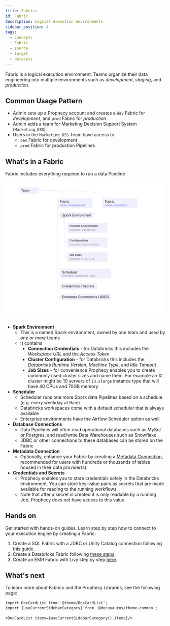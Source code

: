 ```yaml
---
title: Fabrics
id: Fabric
description: Logical execution environments
sidebar_position: 4
tags:
  - concepts
  - Fabric
  - source
  - target
  - datasets
---
```


Fabric is a logical execution environment. Teams organize their data engineering into multiple environments such as _development_, _staging_, and _production_.

## Common Usage Pattern

- Admin sets up a Prophecy account and creates a `dev` Fabric for _development_, and `prod` Fabric for _production_
- Admin adds a team for Marketing Decision Support System (`Marketing_DSS`)
- Users in the `Marketing_DSS` Team have access to
  - `dev` Fabric for development
  - `prod` Fabric for production Pipelines

## What's in a Fabric

Fabric includes everything required to run a data Pipeline

![Data Pipeline](img/fabric.png)

- **Spark Environment**
  - This is a named Spark environment, owned by one team and used by _one or more_ teams
  - It contains
    - **Connection Credentials** - for Databricks this includes the _Workspace URL_ and the _Access Token_
    - **Cluster Configuration** - for Databricks this includes the _Databricks Runtime Version_, _Machine Type_, and _Idle Timeout_
    - **Job Sizes** - for convenience Prophecy enables you to create commonly used cluster sizes and name them. For example an XL cluster might be 10 servers of `i3.xlarge` instance type that will have 40 CPUs and 70GB memory
- **Scheduler**
  - Scheduler runs one more Spark data Pipelines based on a schedule (e.g. every weekday at 9am)
  - Databricks workspaces come with a default scheduler that is always available
  - Enterprise environments have the Airflow Scheduler option as well
- **Database Connections**
  - Data Pipelines will often read operational databases such as MySql or Postgres, and read/write Data Warehouses such as Snowflake
  - JDBC or other connections to these databases can be stored on the Fabric
- **Metadata Connection**
  - Optionally, enhance your Fabric by creating a [Metadata Connection](/docs/metadata/metadata-connections.md), recommended for users with hundreds or thousands of tables housed in their data provider(s).
- **Credentials and Secrets**
  - Prophecy enables you to store credentials safely in the Databricks environment. You can store key-value pairs as secrets that are made available for reading to the running workflows.
  - Note that after a secret is created it is only readable by a running Job. Prophecy does not have access to this value.

## Hands on

Get started with hands-on guides. Learn step by step how to connect to your execution engine by creating a Fabric:

1. Create a SQL Fabric with a JDBC or Unity Catalog connection following [this guide](/docs/getting-started/getting-started-with-low-code-sql.md#23-setup-prophecys-Fabric).
2. Create a Databricks Fabric following [these steps](/docs/Spark/fabrics/databricks.md).
3. Create an EMR Fabric with Livy step by step [here](/docs/Spark/fabrics/emr.mdx).

## What's next

To learn more about Fabrics and the Prophecy Libraries, see the following page:

```mdx-code-block
import DocCardList from '@theme/DocCardList';
import {useCurrentSidebarCategory} from '@docusaurus/theme-common';

<DocCardList items={useCurrentSidebarCategory().items}/>
```
